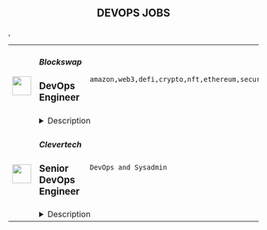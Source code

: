 <div align="center"><h2>DEVOPS JOBS</h2></div><table><tr>
                <td width="100" height="100" rowspan="2">
                    <img src="https://remoteok.com/assets/img/jobs/4fc7f3e1e2c115eb72dc9127dc5eb61d1669446958.png" width="38px" height="auto">
                </td>
                <td width="300">
                    <h5>Blockswap</h5>
                    <h3>DevOps Engineer</h3>
                </td>
                <td width="300">
                    <code>amazon,web3,defi,crypto,nft,ethereum,security,consultant,code,web,devops,serverless,cloud,management,engineer,engineering,linux</code>
                </td>
                <td width="200">
                <text>4 days ago</text>
                </td>
                <td width="100" rowspan="2">
                <a href="https://remoteOK.com/remote-jobs/remote-devops-engineer-blockswap-154723" align="right" target="_blank">Apply</a>
                </td>
            </tr>
            <tr>
                <td colspan="3">
                <details><summary>Description</summary>
                <div><span style="font-size:11pt;">Blockswap is a middle layer for Web3 multichain composability.</span></div><div> </div><div>We Blockswap Labs is a major contributor to the Blockswap Network, building a suite of products to support the Multichain composability for staked ETH. Our team is one of the most impactful and knowledgeable in Cross-chain Communication. We are a very diverse, globally distributed team.</div><div><br></div><div>The company was founded by leading cross-chain specialists and DeFi engineers. We are a small team crushing the scene with a passion for DAO, DeFi, and NFT and a relentless commitment to extending crypto benefits to mainstream everyday users.</div><div><br></div><div>Our anchor product is Stakehouse championing Multichain ETH, enabling anyone from anywhere to have a permissionless ETH stake yield on DeFi and a key proponent of the Rollup-centric future of Ethereum. We have a laser focus on last-mile user onboarding, and our ecosystem has been growing from strength to strength. </div><div><br></div><div><br></div><div>We are a team of the world's finest research engineers with core expertise in cross-multichain communication and DeFi. Our daily cadence is solving some of the most complex problems on Ethereum and the Rollup ecosystem face in the short and long term. Being part of the Engineering Infrastructure core team, you will have the opportunity to be part of advanced challenges-solving sessions in Blockswap labs.</div><div><br></div><div>We're looking for a highly motivated Dev-ops engineer who is willing to work towards our mission: <b><i>making Web3 accessible to mainstream users.</i></b> We have a high velocity, collaborative, and distributed working environment, i.e., having a clear focus and accountability is critical for us and an attitude of making it happen. This is a builder's nest; if you are a consultant or looking for slow pace work culture, this is not a role for you. </div><div><br></div><div><b>The role is open for Europe and North America only and requires working in UK/EST timezone.</b></div><p></p><h4>In this role:</h4><p></p><p></p><ul>
<li>You will handle metal hardware, cloud instances, containers, sandboxes, networking, VPNs, storage, databases, caches, websites, monitoring, logging, backups, ETL, security of web services, CI builds, documentation, etc.</li>
<li>Maintain full nodes for Ethereum blockchain ( Execution and Consensus layer) and its Rollups and ensure their reliability</li>
<li>Stay on top of blockchain-specific monitoring stacks and help the team maintain our products' monitoring and intelligence stack.</li>
<li>Automation of infrastructure deployment, configuration, and scaling for all product suites and web applications</li>
<li>Maintenance of monitoring, logging, and backup systems</li>
<li>Development of continuous integration platforms and scripts, including our security tests and formal verification.</li>
<li>Implement and maintain CI/CD for various tools and applications</li>
<li>Responding to breakage and security incidents</li>
<li>Author documentation and guides for infrastructure and tooling</li>
</ul><p></p><h4>Requirements</h4><p></p><p></p><ul>
<li>Excellent English communication skills, both written and verbal</li>
<li>Production-level experience deploying and maintaining blockchain and hosted infrastructure</li>
<li>Knowledge of Amazon Web Services (AWS), managing EC2 instances running Linux Ubuntu, and knowledge of Cloudflare.</li>
<li>Manage identity and access for infrastructure  with experience in managing sensitive credential management and utilization</li>
<li>Knowledge of CI/CD pipelines like "GitHub Actions" or "Travis"</li>
<li>Knowledge of Managing and Releasing NPM packages</li>
<li>Previous experience in working with serverless architecture</li>
<li>Knowledge of cybersecurity primitives and principles and the ability to implement them</li>
<li>Ability to manage code bases written in Solidity/Node JS/C++/Python</li>
<li>General dedication to the craft and excitement about the Web3 space</li>
</ul><p></p><h4>Nice to have:</h4><p></p><p></p><ul>
<li>Understanding of Cryptography - ZK Validators, Ethereum Staking, Relayers</li>
<li>Ethereum Clients implementation ( Execution & Consensus)</li>
<li>Interest in DeFi/Crypto, MEV </li>
<li>Experience in Fintech/Financial services</li>
</ul><div>Blockswap is committed to diversity in its workforce and is proud to be an Equal Opportunity Employer. We embrace all qualified persons to apply and will receive consideration for employment without regard to race, religion, gender, gender identity or expression, sexual orientation, national origin, genetics, disability, age, or veteran status.  If you have a disability or special need that requires accommodation, please feel free to let us know.</div><br/><br/>Please mention the word **FERVID** and tag RMy44MC4xMTIuMjEx when applying to show you read the job post completely (#RMy44MC4xMTIuMjEx). This is a beta feature to avoid spam applicants. Companies can search these words to find applicants that read this and see they're human.
                </details>
                </td>
            </tr>,<tr>
                <td width="100" height="100" rowspan="2">
                    <img src="https://wwr-pro.s3.amazonaws.com/logos/0074/7619/logo.gif" width="38px" height="auto">
                </td>
                <td width="300">
                    <h5>Clevertech</h5>
                    <h3> Senior DevOps Engineer</h3>
                </td>
                <td width="300">
                    <code>DevOps and Sysadmin</code>
                </td>
                <td width="200">
                <text>1 days ago</text>
                </td>
                <td width="100" rowspan="2">
                <a href="https://weworkremotely.com/remote-jobs/clevertech-senior-devops-engineer-12" align="right" target="_blank">Apply</a>
                </td>
            </tr>
            <tr>
                <td colspan="3">
                <details><summary>Description</summary>
                <img src="https://we-work-remotely.imgix.net/logos/0074/7619/logo.gif?ixlib=rails-4.0.0&w=50&h=50&dpr=2&fit=fill&auto=compress" />

<p>
  <strong>Headquarters:</strong> New York, NY
    <br /><strong>URL:</strong> <a href="https://clevertech.biz">https://clevertech.biz</a>
</p>

<div>
<br>Experience Remote done Right. Over 20 years of remote experience, all 500+ staff are 100% remote and we still grow vibrant relationships, provide exceptional opportunities for career growth while working with stellar clients on ambitious projects<br><br>
</div><div><strong>What we're working on:</strong></div><div>
<br>Enterprise companies turn to us to help them launch innovative digital products that interact with hundreds of millions of customers, transactions and data points. The problems we solve every day are real and require creativity, grit and determination. We are building a culture that challenges norms while fostering experimentation and personal growth. In order to grasp the scale of problems we face, ideally, you have some exposure to Logistics, FinTech, Transportation, Insurance, Media or other complex multifactor industries<br><br>
</div><div><strong><br>Requirements</strong></div><ul>
<li>7+ years of professional experience (A technical assessment will be required)</li>
<li>Senior-level experience with AWS (EC2, RDS, S3, ECS, ELB)</li>
<li>Strong background in Linux and Mongo Atlas administration</li>
<li>Experience deploying Kubernetes in a production environment</li>
<li>Experience with CI/CD in Jenkins or CircleCi</li>
<li>Infrastructure as code (we use Terraform)</li>
<li>Experience with requirement gathering and presentation to executives</li>
<li>English fluency, verbal and written</li>
<li>Professional, empathic, team player</li>
<li>Problem solver, proactive, go-getter</li>
</ul><div><strong>Straight from the Devs</strong></div><div>
<br>Watch short snippets of actual developers (Real, not scripted) share why they joined <a href="https://cleverte.ch/3"><strong>YouTube Playlist<br></strong></a><br>
</div><div><strong>Why Clevertech is an amazing place to work at</strong></div><div>
<br>At Clevertech, you can expect that you will:<br><br>
</div><ul>
<li>Be 100% dedicated to one project at a time so that you can hone your skills, innovate and grow</li>
<li>Be a part of a team of talented and friendly senior-level developers</li>
<li>Work on projects that allow you to use cutting edge tech. We believe in constantly evolving your mastery</li>
</ul><div>
<br>The result? We produce meaningful work and we are truly proud and excited to be creating waves in an industry under transformation.<br><br>
</div>

<p><strong>To apply:</strong> <a href="https://weworkremotely.com/remote-jobs/clevertech-senior-devops-engineer-12">https://weworkremotely.com/remote-jobs/clevertech-senior-devops-engineer-12</a></p>

                </details>
                </td>
            </tr></table>
